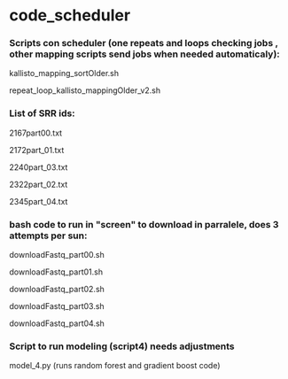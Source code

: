 # code_scheduler

### Scripts con scheduler (one repeats and loops checking jobs , other mapping scripts send jobs when needed automaticaly):

kallisto_mapping_sortOlder.sh

repeat_loop_kallisto_mappingOlder_v2.sh




### List of SRR ids:

2167part00.txt

2172part_01.txt

2240part_03.txt

2322part_02.txt

2345part_04.txt


### bash code to run  in "screen" to download in parralele, does 3 attempts per sun:


downloadFastq_part00.sh

downloadFastq_part01.sh

downloadFastq_part02.sh

downloadFastq_part03.sh

downloadFastq_part04.sh


### Script to run modeling (script4) needs adjustments
model_4.py       (runs random forest and gradient boost code)



